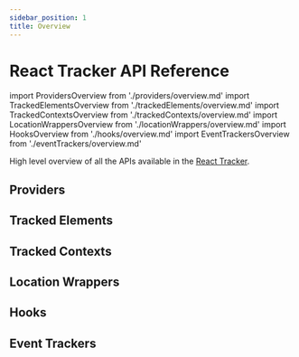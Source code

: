```yaml
---
sidebar_position: 1
title: Overview
---
```


# React Tracker API Reference

import ProvidersOverview from './providers/overview.md'
import TrackedElementsOverview from './trackedElements/overview.md'
import TrackedContextsOverview from './trackedContexts/overview.md'
import LocationWrappersOverview from './locationWrappers/overview.md'
import HooksOverview from './hooks/overview.md'
import EventTrackersOverview from './eventTrackers/overview.md'

High level overview of all the APIs available in the [React Tracker](/tracking/react/api-reference/ReactTracker.md).

## Providers
<ProvidersOverview />

## Tracked Elements
<TrackedElementsOverview />

## Tracked Contexts
<TrackedContextsOverview />

## Location Wrappers
<LocationWrappersOverview />

## Hooks
<HooksOverview />

## Event Trackers
<EventTrackersOverview />
